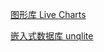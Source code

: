 [图形库 Live Charts](https://github.com/Live-Charts/Live-Charts)

[嵌入式数据库 unqlite](https://github.com/symisc/unqlite)
